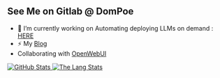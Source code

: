 ## See Me on Gitlab @ DomPoe

- 🔭 I’m currently working on Automating deploying LLMs on demand : [HERE](https://github.com/DomPolizzi/Auto-llm-infra)
- ⚡ My [Blog](https://dompolizzi.github.io/)
- Collaborating with [OpenWebUI](https://github.com/open-webui/open-webui)



<a href="https://github.com/DomPolizzi/DomPolizzi">
  <img align="top" src="https://github-readme-stats.vercel.app/api?username=DomPolizzi&hide=contribs&count_private=true&theme=tokyonight&show_icons=true" alt=" GitHub Stats" />
</a>


<a href="https://github.com/DomPolizzi/DomPolizzi">
  <img align="top" src="https://github-readme-stats.vercel.app/api/top-langs/?username=DomPolizzi&count_private=true&theme=tokyonight&show_icons=true&hide=css&layout=compact&card_width=270" alt="The Lang Stats" />
</a>
